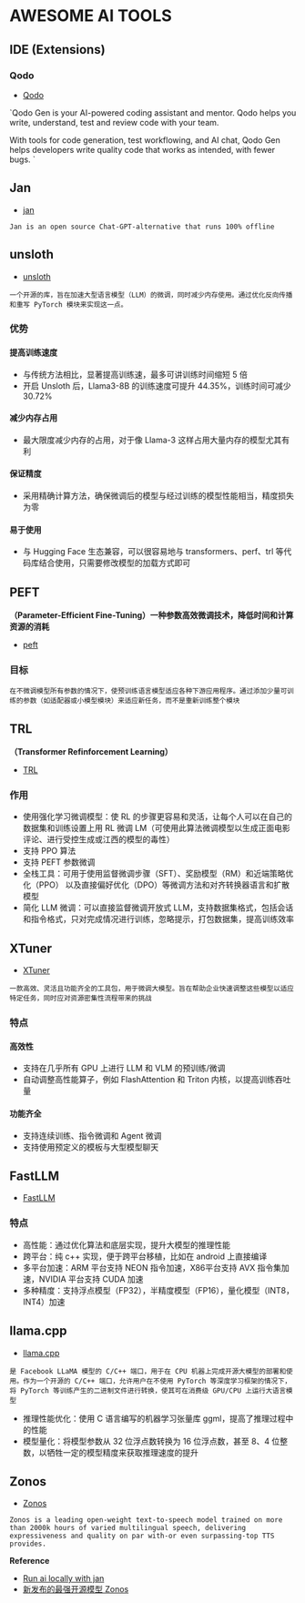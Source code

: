 # AWESOME AI TOOLS

## IDE (Extensions)

### Qodo

- [Qodo](https://app.qodo.ai/)

`Qodo Gen is your AI-powered coding assistant and mentor. Qodo helps you write, understand, test and review code with your team.

With tools for code generation, test workflowing, and AI chat, Qodo Gen helps developers write quality code that works as intended, with fewer bugs.
`

## Jan 

- [jan](https://jan.ai/)

`
Jan is an open source Chat-GPT-alternative that runs 100% offline
`

## unsloth

- [unsloth](https://unsloth.ai/)

`
一个开源的库，旨在加速大型语言模型（LLM）的微调，同时减少内存使用。通过优化反向传播和重写 PyTorch 模块来实现这一点。
`

### 优势

#### 提高训练速度

- 与传统方法相比，显著提高训练速，最多可讲训练时间缩短 5 倍
- 开启 Unsloth 后，Llama3-8B 的训练速度可提升 44.35%，训练时间可减少 30.72%

#### 减少内存占用

- 最大限度减少内存的占用，对于像 Llama-3 这样占用大量内存的模型尤其有利

#### 保证精度

- 采用精确计算方法，确保微调后的模型与经过训练的模型性能相当，精度损失为零

#### 易于使用

- 与 Hugging Face 生态兼容，可以很容易地与 transformers、perf、trl 等代码库结合使用，只需要修改模型的加载方式即可

## PEFT

**（Parameter-Efficient Fine-Tuning）一种参数高效微调技术，降低时间和计算资源的消耗**

- [peft](https://github.com/huggingface/peft)

### 目标

`
在不微调模型所有参数的情况下，使预训练语言模型适应各种下游应用程序。通过添加少量可训练的参数（如适配器或小模型模块）来适应新任务，而不是重新训练整个模块
`

## TRL

**（Transformer Refinforcement Learning）**

- [TRL](https://github.com/huggingface/trl)

### 作用

- 使用强化学习微调模型：使 RL 的步骤更容易和灵活，让每个人可以在自己的数据集和训练设置上用 RL 微调 LM（可使用此算法微调模型以生成正面电影评论、进行受控生成或江西的模型的毒性）
- 支持 PPO 算法
- 支持 PEFT 参数微调
- 全栈工具：可用于使用监督微调步骤（SFT）、奖励模型（RM）和近端策略优化（PPO） 以及直接偏好优化（DPO）等微调方法和对齐转换器语言和扩散模型
- 简化 LLM 微调：可以直接监督微调开放式 LLM，支持数据集格式，包括会话和指令格式，只对完成情况进行训练，忽略提示，打包数据集，提高训练效率

## XTuner

- [XTuner](https://github.com/InternLM/xtuner)

`
一款高效、灵活且功能齐全的工具包，用于微调大模型。旨在帮助企业快速调整这些模型以适应特定任务，同时应对资源密集性流程带来的挑战
`

### 特点

#### 高效性

- 支持在几乎所有 GPU 上进行 LLM 和 VLM 的预训练/微调
- 自动调整高性能算子，例如 FlashAttention 和 Triton 内核，以提高训练吞吐量

#### 功能齐全

- 支持连续训练、指令微调和 Agent 微调
- 支持使用预定义的模板与大型模型聊天

## FastLLM

- [FastLLM](https://github.com/ztxz16/fastllm)

### 特点

- 高性能：通过优化算法和底层实现，提升大模型的推理性能
- 跨平台：纯 c++ 实现，便于跨平台移植，比如在 android 上直接编译
- 多平台加速：ARM 平台支持 NEON 指令加速，X86平台支持 AVX 指令集加速，NVIDIA 平台支持 CUDA 加速
- 多种精度：支持浮点模型（FP32），半精度模型（FP16），量化模型（INT8， INT4）加速

## llama.cpp

- [llama.cpp](https://github.com/ggerganov/llama.cpp)

`
是 Facebook LLaMA 模型的 C/C++ 端口，用于在 CPU 机器上完成开源大模型的部署和使用。作为一个开源的 C/C++ 端口，允许用户在不使用 PyTorch 等深度学习框架的情况下，将 PyTorch 等训练产生的二进制文件进行转换，使其可在消费级 GPU/CPU 上运行大语言模型
`

- 推理性能优化：使用 C 语言编写的机器学习张量库 ggml，提高了推理过程中的性能
- 模型量化：将模型参数从 32 位浮点数转换为 16 位浮点数，甚至 8、4 位整数，以牺牲一定的模型精度来获取推理速度的提升


## Zonos

- [Zonos](https://github.com/Zyphra/Zonos)

`
Zonos is a leading open-weight text-to-speech model trained on more than 2000k hours of varied multilingual speech, delivering expressiveness and quality on par with-or even surpassing-top TTS provides.
`





**Reference**
- [Run ai locally with jan](https://x.com/jandotai/status/1884870577359610312?s=46&t=ulYQEDJ7GQSP3RJjsg3CJw)
- [新发布的最强开源模型 Zonos](https://x.com/op7418/status/1889119439314165834?s=46&t=ulYQEDJ7GQSP3RJjsg3CJw)